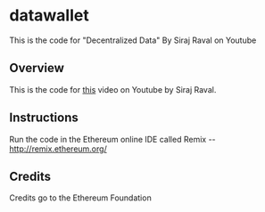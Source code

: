 # datawallet
This is the code for "Decentralized Data" By Siraj Raval on Youtube

## Overview

This is the code for [this](https://youtu.be/BQx0NZgLgtU) video on Youtube by Siraj Raval.


## Instructions

Run the code in the Ethereum online IDE called Remix -- http://remix.ethereum.org/


## Credits

Credits go to the Ethereum Foundation
